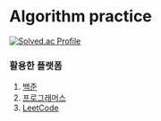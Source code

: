 # Algorithm practice

[![Solved.ac Profile](http://mazassumnida.wtf/api/v2/generate_badge?boj=백준아이디)](https://solved.ac/hyunw9/)


### 활용한 플랫폼
 1. [백준](https://www.acmicpc.net)
 2. [프로그래머스](https://programmers.co.kr)
 3. [LeetCode](https://leetcode.com)
